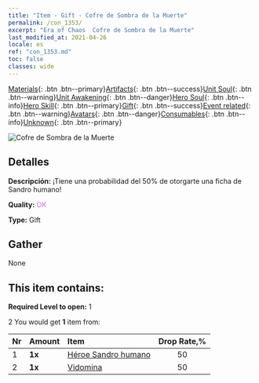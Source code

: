 ```yaml
---
title: "Item - Gift - Cofre de Sombra de la Muerte"
permalink: /con_1353/
excerpt: "Era of Chaos  Cofre de Sombra de la Muerte"
last_modified_at: 2021-04-26
locale: es
ref: "con_1353.md"
toc: false
classes: wide
---
```

 [Materials](/ItemsES/){: .btn .btn--primary}[Artifacts](/ItemsES/Artifacts/){: .btn .btn--success}[Unit Soul](/ItemsES/UnitSoul/){: .btn .btn--warning}[Unit Awakening](/ItemsES/UnitAwakening/){: .btn .btn--danger}[Hero Soul](/ItemsES/HeroSoul/){: .btn .btn--info}[Hero Skill](/ItemsES/HeroSkill/){: .btn .btn--primary}[Gift](/ItemsES/Gift/){: .btn .btn--success}[Event related](/ItemsES/Events/){: .btn .btn--warning}[Avatars](/ItemsES/Avatars/){: .btn .btn--danger}[Consumables](/ItemsES/Consumables/){: .btn .btn--info}[Unknown](/ItemsES/Unknown/){: .btn .btn--primary}

 ![Cofre de Sombra de la Muerte](/images/t/i_906030.png)

## Detalles
 **Descripción:** ¡Tiene una probabilidad del 50% de otorgarte una ficha de Sandro humano!

 **Quality:** <span style="color: #DA70D6">OK</span>

 **Type:** Gift

## Gather

  None

## This item contains:

 **Required Level to open:** 1

 2 You would get **1** item  from:

  | Nr | Amount |     Item    | Drop Rate,% |
  |:---|:-------|:------------|:---------:|
  | 1 |  **1x** | [Héroe Sandro humano](/ItemsES/her_373/) | 50 | 
  | 2 |  **1x** | [Vidomina](/ItemsES/her_372/) | 50 | 
